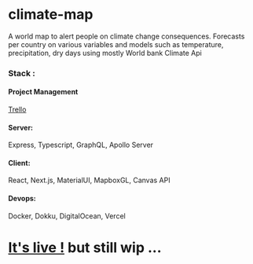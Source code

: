 # climate-map

A world map to alert people on climate change consequences. Forecasts per country on various variables and models such as temperature, precipitation, dry days using mostly World bank Climate Api

### Stack :

#### Project Management
[Trello](https://trello.com/b/Cb7wVbBb/kanban-template)

#### Server:
Express, Typescript, GraphQL, Apollo Server

#### Client: 
React, Next.js, MaterialUI, MapboxGL, Canvas API

#### Devops:
Docker, Dokku, DigitalOcean, Vercel


# [It's live !](https://ourclimate.live) but still wip ...
